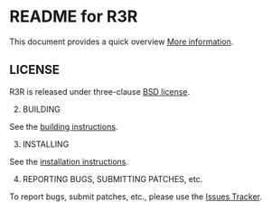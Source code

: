 # README for R3R

This document provides a quick overview
[More information](http://github.com/keithbowes/r3r).

## LICENSE

R3R is released under three-clause [BSD license](LICENSE).

2. BUILDING

See the [building instructions](BUILDING.md).

3. INSTALLING

See the [installation instructions](INSNTALLING.md).

4. REPORTING BUGS, SUBMITTING PATCHES, etc.

To report bugs, submit patches, etc., please use the [Issues Tracker](https://github.com/keithbowes/r3r/issues).
